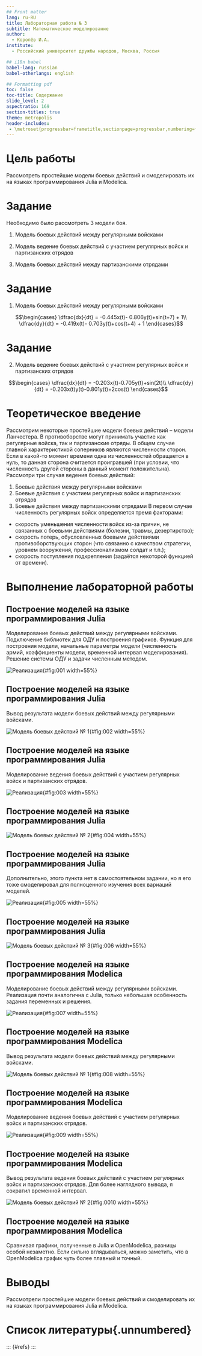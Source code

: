 ```yaml
---
## Front matter
lang: ru-RU
title: Лабораторная работа № 3
subtitle: Математическое моделирование
author:
  - Королёв И.А.
institute:
  - Российский университет дружбы народов, Москва, Россия

## i18n babel
babel-lang: russian
babel-otherlangs: english

## Formatting pdf
toc: false
toc-title: Содержание
slide_level: 2
aspectratio: 169
section-titles: true
theme: metropolis
header-includes:
 - \metroset{progressbar=frametitle,sectionpage=progressbar,numbering=fraction}
---
```


# Цель работы

Рассмотреть простейшие модели боевых действий и смоделировать их на языках программирования Julia и Modelica.

# Задание

Необходимо было рассмотреть 3 модели боя.

1. Модель боевых действий между регулярными войсками

2. Модель ведение боевых действий с участием регулярных войск и партизанских отрядов

3. Модель боевых действий между партизанскими отрядами

# Задание

1. Модель боевых действий между регулярными войсками

$$\begin{cases}
    \dfrac{dx}{dt} = -0.445x(t)- 0.806y(t)+sin(t+7) + 1\\
    \dfrac{dy}{dt} = -0.419x(t)- 0.703y(t)+cos(t+4) + 1
\end{cases}$$

# Задание

2. Модель ведение боевых действий с участием регулярных войск и партизанских отрядов 

$$\begin{cases}
    \dfrac{dx}{dt} = -0.203x(t)-0.705y(t)+sin(2t)\\
    \dfrac{dy}{dt} = -0.203x(t)y(t)-0.801y(t)+2cos(t)
\end{cases}$$


# Теоретическое введение

Рассмотрим некоторые простейшие модели боевых действий – модели Ланчестера. В противоборстве могут принимать участие как регулярные войска, так и партизанские отряды. В общем случае главной характеристикой соперников являются численности сторон. Если в какой-то момент времени одна из численностей обращается в нуль, то данная сторона считается проигравшей (при условии, что численность другой стороны в данный момент положительна).
Рассмотри три случая ведения боевых действий:
1. Боевые действия между регулярными войсками
2. Боевые действия с участием регулярных войск и партизанских
отрядов
3. Боевые действия между партизанскими отрядами
В первом случае численность регулярных войск определяется тремя факторами:
* скорость уменьшения численности войск из-за причин, не связанных с боевыми действиями (болезни, травмы, дезертирство);
* скорость потерь, обусловленных боевыми действиями противоборствующих сторон (что связанно с качеством стратегии, уровнем вооружения, профессионализмом солдат и т.п.);
* скорость поступления подкрепления (задаётся некоторой функцией от времени).

# Выполнение лабораторной работы

## Построение моделей на языке программирования Julia

Моделирование боевых действий между регулярными войсками. Подключение библиотек для ОДУ и построения графиков. Функция для построения модели, начальные параметры модели (численность армий, коэффициенты модели, временной интервал моделирования). Решение системы ОДУ и задачи численным методом. 

![Реализация](image/10.png){#fig:001 width=55%}

## Построение моделей на языке программирования Julia

Вывод результата модели боевых действий между регулярными войсками.

![Модель боевых действий № 1](image/9.png){#fig:002 width=55%}

## Построение моделей на языке программирования Julia

Моделирование ведения боевых действий с участием регулярных войск и партизанских отрядов. 

![Реализация](image/1.png){#fig:003 width=55%}

## Построение моделей на языке программирования Julia

![Модель боевых действий № 2](image/2.png){#fig:004 width=55%}

## Построение моделей на языке программирования Julia

Дополнительно, этого пункта нет в самостоятельном задании, но я его тоже смоделировал для полноценного изучения всех вариаций моделей.

![Реализация](image/3.png){#fig:005 width=55%}

## Построение моделей на языке программирования Julia

![Модель боевых действий № 3](image/4.png){#fig:006 width=55%}

## Построение моделей на языке программирования Modelica

Моделирование боевых действий между регулярными войсками. Реализация почти аналогична с Julia, только небольшая особенность задания переменных и решения. 

![Реализация](image/7.png){#fig:007 width=55%}

## Построение моделей на языке программирования Modelica

Вывод результата модели боевых действий между регулярными войсками.

![Модель боевых действий № 1](image/8.png){#fig:008 width=55%}

## Построение моделей на языке программирования Modelica

Моделирование ведения боевых действий с участием регулярных войск и партизанских отрядов. 

![Реализация](image/6.png){#fig:009 width=55%}

## Построение моделей на языке программирования Modelica

Вывод результата ведения боевых действий с участием регулярных войск и партизанских отрядов. Для более наглядного вывода, я сократил временной интервал. 

![Модель боевых действий № 2](image/5.png){#fig:0010 width=55%}

## Построение моделей на языке программирования Modelica

Сравнивая графики, полученные в Julia и OpenModelica, разницы особой незаметно. Если сильно вглядываться, можно заметить, что в OpenModelica график чуть более плавный и точный.

# Выводы

Рассмотрели простейшие модели боевых действий и смоделировать их на языках программирования Julia и Modelica.

# Список литературы{.unnumbered}

::: {#refs}
:::
